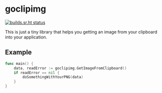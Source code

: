 # goclipimg

[![builds.sr.ht status](https://builds.sr.ht/~biosmarcel/goclipimg/arch.yml.svg)](https://builds.sr.ht/~biosmarcel/goclipimg/arch.yml?)

This is just a tiny library that helps you getting an image from your clipboard into your application.

## Example

```go
func main() {
    data, readError := goclipimg.GetImageFromClipboard()
    if readError == nil {
        doSomethingWithYourPNG(data)
    }
}
```
